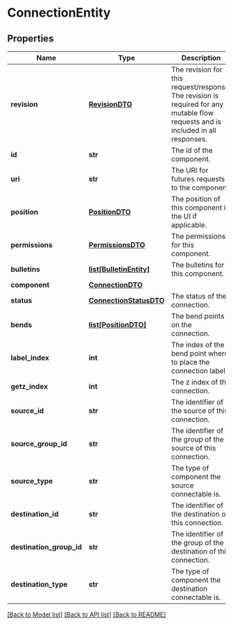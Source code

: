# ConnectionEntity

## Properties
Name | Type | Description | Notes
------------ | ------------- | ------------- | -------------
**revision** | [**RevisionDTO**](RevisionDTO.md) | The revision for this request/response. The revision is required for any mutable flow requests and is included in all responses. | [optional] 
**id** | **str** | The id of the component. | [optional] 
**uri** | **str** | The URI for futures requests to the component. | [optional] 
**position** | [**PositionDTO**](PositionDTO.md) | The position of this component in the UI if applicable. | [optional] 
**permissions** | [**PermissionsDTO**](PermissionsDTO.md) | The permissions for this component. | [optional] 
**bulletins** | [**list[BulletinEntity]**](BulletinEntity.md) | The bulletins for this component. | [optional] 
**component** | [**ConnectionDTO**](ConnectionDTO.md) |  | [optional] 
**status** | [**ConnectionStatusDTO**](ConnectionStatusDTO.md) | The status of the connection. | [optional] 
**bends** | [**list[PositionDTO]**](PositionDTO.md) | The bend points on the connection. | [optional] 
**label_index** | **int** | The index of the bend point where to place the connection label. | [optional] 
**getz_index** | **int** | The z index of the connection. | [optional] 
**source_id** | **str** | The identifier of the source of this connection. | [optional] 
**source_group_id** | **str** | The identifier of the group of the source of this connection. | [optional] 
**source_type** | **str** | The type of component the source connectable is. | 
**destination_id** | **str** | The identifier of the destination of this connection. | [optional] 
**destination_group_id** | **str** | The identifier of the group of the destination of this connection. | [optional] 
**destination_type** | **str** | The type of component the destination connectable is. | 

[[Back to Model list]](../nifiDocs.md#documentation-for-models) [[Back to API list]](../nifiDocs.md#documentation-for-api-endpoints) [[Back to README]](../nifiDocs.md)


